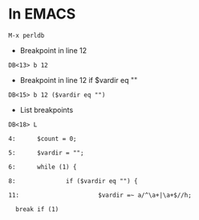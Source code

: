 <!-- TITLE: Debugging PERL -->


# In EMACS

```text
M-x perldb
```

* Breakpoint in line 12
```text
DB<13> b 12  
```
* Breakpoint in line 12 if $vardir eq ""


```text
DB<15> b 12 ($vardir eq "")
```

* List breakpoints


```text
DB<18> L

4:      $count = 0;

5:      $vardir = "";

6:      while (1) {

8:              if ($vardir eq "") {

11:                      $vardir =~ a/^\a+|\a+$//h;

  break if (1)
```



